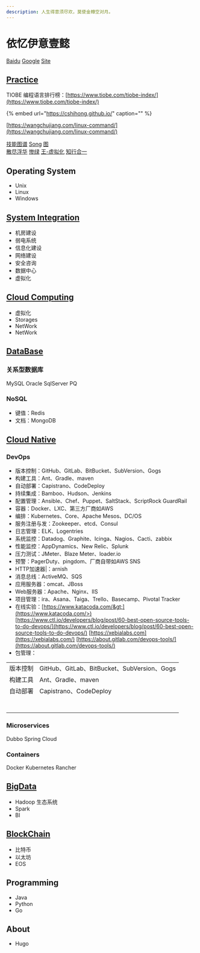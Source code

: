 ```yaml
---
description: 人生得意须尽欢，莫使金樽空对月。
---
```


# 依忆伊意壹懿

[Baidu](http://www.baidu.com) [Google](http://www.google.com) [Site](https://github.com/aftree/Site)

## [Practice](http://www.cnblogs.com/aftree/)

TIOBE 编程语言排行榜：[https://www.tiobe.com/tiobe-index/](https://www.tiobe.com/tiobe-index/)

{% embed url="https://cshihong.github.io/" caption="" %}

[https://wangchujiang.com/linux-command/](https://wangchujiang.com/linux-command/)

[技能图谱](https://github.com/TeamStuQ/skill-map) [Song](https://jimmysong.io) [图](https://www.processon.com)  
[散尽浮华](https://www.cnblogs.com/kevingrace/) [惨绿](https://www.cnblogs.com/clsn/) [王-虚拟化](http://blog.51cto.com/wangchunhai) [知行合一](https://blog.csdn.net/liumiaocn)

## Operating System

* Unix
* Linux
* Windows

## [System Integration](https://si.lijun.in)

* 机房建设 
* 弱电系统 
* 信息化建设 
* 网络建设 
* 安全咨询
* 数据中心 
* 虚拟化

## [Cloud Computing](https://cloud.lijun.in)

* 虚拟化 
* Storages
* NetWork
* NetWork

## [DataBase](https://db.lijun.in)

### 关系型数据库

MySQL Oracle SqlServer PQ

### NoSQL

* 键值：Redis
* 文档：MongoDB

## [Cloud Native](https://cncf.lijun.in)

### DevOps

* 版本控制：GitHub、GitLab、BitBucket、SubVersion、Gogs
* 构建工具：Ant、Gradle、maven                                 
* 自动部署：Capistrano、CodeDeploy                             
* 持续集成：Bamboo、Hudson、Jenkins                      
* 配置管理：Ansible、Chef、Puppet、SaltStack、ScriptRock GuardRail 
* 容器：Docker、LXC、第三方厂商如AWS                           
* 编排：Kubernetes、Core、Apache Mesos、DC/OS                  
* 服务注册与发：Zookeeper、etcd、Consul                      
* 日志管理：ELK、Logentries                                    
* 系统监控：Datadog、Graphite、Icinga、Nagios、Cacti、zabbix   
* 性能监控：AppDynamics、New Relic、Splunk                     
* 压力测试：JMeter、Blaze Meter、loader.io                     
* 预警：PagerDuty、pingdom、厂商自带如AWS SNS                  
* HTTP加速器\|：arnish                                          
* 消息总线：ActiveMQ、SQS                                      
* 应用服务器：omcat、JBoss                                    
* Web服务器：Apache、Nginx、IIS                                
* 项目管理：ira、Asana、Taiga、Trello、Basecamp、Pivotal Tracker 
* 在线实验：[https://www.katacoda.com/&gt;](https://www.katacoda.com/>) [https://www.ctl.io/developers/blog/post/60-best-open-source-tools-to-do-devops/](https://www.ctl.io/developers/blog/post/60-best-open-source-tools-to-do-devops/) [https://xebialabs.com](https://xebialabs.com/) [https://about.gitlab.com/devops-tools/](https://about.gitlab.com/devops-tools/) 
* 包管理：

|  |  |
| :---: | :--- |
| 版本控制 | GitHub、GitLab、BitBucket、SubVersion、Gogs |
| 构建工具 | Ant、Gradle、maven |
| 自动部署 | Capistrano、CodeDeploy |
|  |  |
|  |  |
|  |  |
|  |  |
|  |  |
|  |  |
|  |  |

### Microservices

Dubbo Spring Cloud

### Containers

Docker Kubernetes Rancher

## [BigData](http://localhost:1313/%E5%A4%A7%E6%95%B0%E6%8D%AE/)

* Hadoop  生态系统
* Spark 
* BI

## [BlockChain](https://bc.lijun.in)

* 比特币
* 以太坊
* EOS

## Programming

* Java
* Python
* Go

## About

* Hugo

